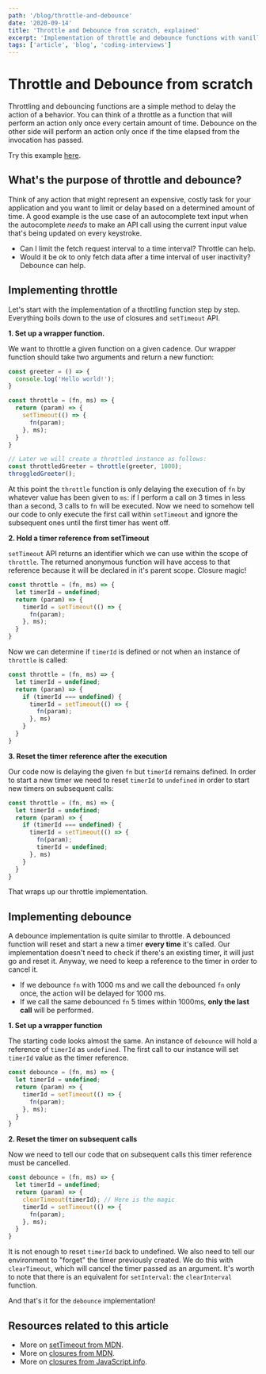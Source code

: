 ```yaml
---
path: '/blog/throttle-and-debounce'
date: '2020-09-14'
title: 'Throttle and Debounce from scratch, explained'
excerpt: 'Implementation of throttle and debounce functions with vanilla JavaScript'
tags: ['article', 'blog', 'coding-interviews']
---
```


# Throttle and Debounce from scratch

Throttling and debouncing functions are a simple method to delay the action of a behavior. You can think of a throttle as a function that will perform an action only once every certain amount of time. Debounce on the other side will perform an action only once if the time elapsed from the invocation has passed.

Try this example [here](https://codesandbox.io/s/throttle-and-debounce-c6ggf?file=/src/index.js).

## What's the purpose of throttle and debounce?

Think of any action that might represent an expensive, costly task for your application and you want to limit or delay based on a determined amount of time. A good example is the use case of an autocomplete text input when the autocomplete _needs_ to make an API call using the current input value that's being updated on every keystroke.

- Can I limit the fetch request interval to a time interval? Throttle can help.
- Would it be ok to only fetch data after a time interval of user inactivity? Debounce can help.

## Implementing throttle

Let's start with the implementation of a throttling function step by step. Everything boils down to the use of closures and `setTimeout` API.

**1. Set up a wrapper function.**

We want to throttle a given function on a given cadence. Our wrapper function should take two arguments and return a new function:

```javascript
const greeter = () => {
  console.log('Hello world!');
}

const throttle = (fn, ms) => {
  return (param) => {
    setTimeout(() => {
      fn(param);
    }, ms);
  }
}

// Later we will create a throttled instance as follows:
const throttledGreeter = throttle(greeter, 1000);
throggledGreeter();
```

At this point the `throttle` function is only delaying the execution of `fn` by whatever value has been given to `ms`: if I perform a call on 3 times in less than a second, 3 calls to `fn` will be executed. Now we need to somehow tell our code to only execute the first call within `setTimeout` and ignore the subsequent ones until the first timer has went off.

**2. Hold a timer reference from setTimeout**

`setTimeout` API returns an identifier which we can use within the scope of `throttle`. The returned anonymous function will have access to that reference because it will be declared in it's parent scope. Closure magic!

```javascript
const throttle = (fn, ms) => {
  let timerId = undefined;
  return (param) => {
    timerId = setTimeout(() => {
      fn(param);
    }, ms);
  }
}
```

Now we can determine if `timerId` is defined or not when an instance of `throttle` is called:

```javascript
const throttle = (fn, ms) => {
  let timerId = undefined;
  return (param) => {
    if (timerId === undefined) {
      timerId = setTimeout(() => {
        fn(param);
      }, ms)
    }
  }
}
```

**3. Reset the timer reference after the execution**

Our code now is delaying the given `fn` but `timerId` remains defined. In order to start a new timer we need to reset `timerId` to `undefined` in order to start new timers on subsequent calls:

```javascript
const throttle = (fn, ms) => {
  let timerId = undefined;
  return (param) => {
    if (timerId === undefined) {
      timerId = setTimeout(() => {
        fn(param);
        timerId = undefined;
      }, ms)
    }
  }
}
```

That wraps up our throttle implementation.

## Implementing debounce

A debounce implementation is quite similar to throttle. A debounced function will reset and start a new a timer **every time** it's called. Our implementation doesn't need to check if there's an existing timer, it will just go and reset it. Anyway, we need to keep a reference to the timer in order to cancel it. 

- If we debounce `fn` with 1000 ms and we call the debounced `fn` only once, the action will be delayed for 1000 ms. 
- If we call the same debounced `fn` 5 times within 1000ms, **only the last call** will be performed.

**1. Set up a wrapper function**

The starting code looks almost the same. An instance of `debounce` will hold a reference of `timerId` as `undefined`. The first call to our instance will set `timerId` value as the timer reference.

```javascript
const debounce = (fn, ms) => {
  let timerId = undefined;
  return (param) => {
    timerId = setTimeout(() => {
      fn(param);
    }, ms);
  }
}
```

**2. Reset the timer on subsequent calls**

Now we need to tell our code that on subsequent calls this timer reference must be cancelled.

```javascript
const debounce = (fn, ms) => {
  let timerId = undefined;
  return (param) => {
    clearTimeout(timerId); // Here is the magic
    timerId = setTimeout(() => {
      fn(param);
    }, ms);
  }
}
```

It is not enough to reset `timerId` back to undefined. We also need to tell our environment to "forget" the timer previously created. We do this with `clearTimeout`, which will cancel the timer passed as an argument. It's worth to note that there is an equivalent for `setInterval`: the `clearInterval` function.

And that's it for the `debounce` implementation!

## Resources related to this article

* More on [setTimeout from MDN](https://developer.mozilla.org/en-US/docs/Web/API/WindowOrWorkerGlobalScope/setTimeout).
* More on [closures from MDN](https://developer.mozilla.org/en-US/docs/Web/JavaScript/Closures).
* More on [closures from JavaScript.info](https://javascript.info/closure).

